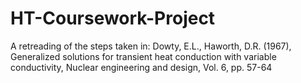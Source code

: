 # HT-Coursework-Project
A retreading of the steps taken in:
Dowty, E.L., Haworth, D.R. (1967), Generalized solutions for transient heat conduction with variable conductivity, Nuclear
engineering and design, Vol. 6, pp. 57-64
